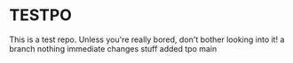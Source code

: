 # TESTPO
This is a test repo. Unless you're really bored, don't bother looking into it! 
a branch nothing 
immediate changes
stuff added tpo main
